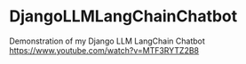 # DjangoLLMLangChainChatbot
Demonstration of my Django LLM LangChain Chatbot https://www.youtube.com/watch?v=MTF3RYTZ2B8
